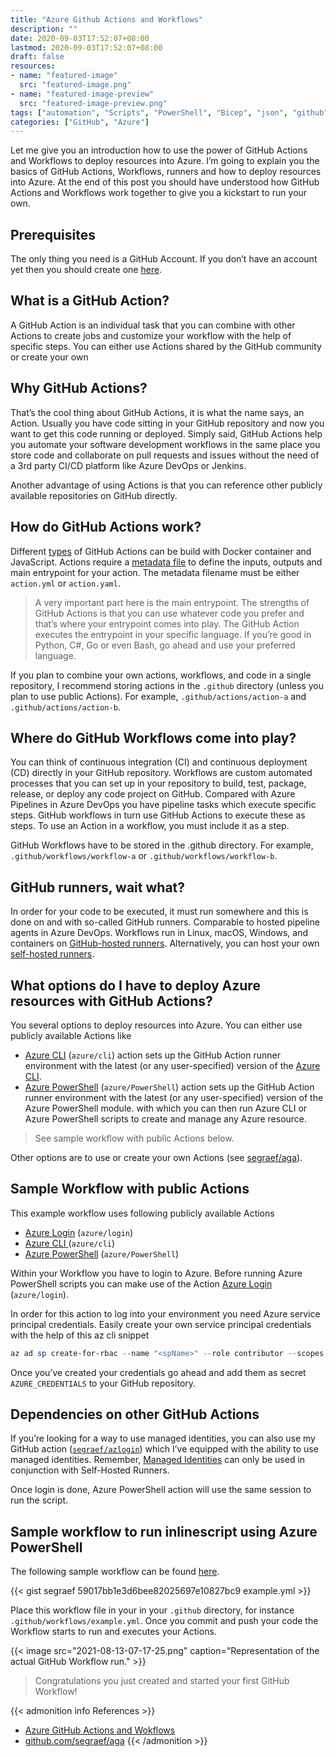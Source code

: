 ```yaml
---
title: "Azure Github Actions and Workflows"
description: ""
date: 2020-09-03T17:52:07+08:00
lastmod: 2020-09-03T17:52:07+08:00
draft: false
resources:
- name: "featured-image"
  src: "featured-image.png"
- name: "featured-image-preview"
  src: "featured-image-preview.png"
tags: ["automation", "Scripts", "PowerShell", "Bicep", "json", "github", "git", "action", "workflow", "YAML", "ARM"]
categories: ["GitHub", "Azure"]
---
```


Let me give you an introduction how to use the power of GitHub Actions and Workflows to deploy resources into Azure. I’m going to explain you the basics of GitHub Actions, Workflows, runners and how to deploy resources into Azure. At the end of this post you should have understood how GitHub Actions and Workflows work together to give you a kickstart to run your own.

<!--more-->

## Prerequisites

The only thing you need is a GitHub Account. If you don’t have an account yet then you should create one [here](https://github.com/join).

## What is a GitHub Action?

A GitHub Action is an individual task that you can combine with other Actions to create jobs and customize your workflow with the help of specific steps. You can either use Actions shared by the GitHub community or create your own

## Why GitHub Actions?

That’s the cool thing about GitHub Actions, it is what the name says, an Action. Usually you have code sitting in your GitHub repository and now you want to get this code running or deployed. Simply said, GitHub Actions help you automate your software development workflows in the same place you store code and collaborate on pull requests and issues without the need of a 3rd party CI/CD platform like Azure DevOps or Jenkins.

Another advantage of using Actions is that you can reference other publicly available repositories on GitHub directly.

## How do GitHub Actions work?

Different [types](https://docs.github.com/en/actions/creating-actions/about-actions#types-of-actions) of GitHub Actions can be build with Docker container and JavaScript. Actions require a [metadata file](https://docs.github.com/en/articles/metadata-syntax-for-github-actions) to define the inputs, outputs and main entrypoint for your action. The metadata filename must be either `action.yml` or `action.yaml`.

> A very important part here is the main entrypoint. The strengths of GitHub Actions is that you can use whatever code you prefer and that’s where your entrypoint comes into play. The GitHub Action executes the entrypoint in your specific language. If you’re good in Python, C#, Go or even Bash, go ahead and use your preferred language.


If you plan to combine your own actions, workflows, and code in a single repository, I recommend storing actions in the `.github` directory (unless you plan to use public Actions). For example, `.github/actions/action-a` and `.github/actions/action-b`.

## Where do GitHub Workflows come into play?

You can think of continuous integration (CI) and continuous deployment (CD) directly in your GitHub repository. Workflows are custom automated processes that you can set up in your repository to build, test, package, release, or deploy any code project on GitHub. Compared with Azure Pipelines in Azure DevOps you have pipeline tasks which execute specific steps. GitHub workflows in turn use GitHub Actions to execute these as steps. To use an Action in a workflow, you must include it as a step.

GitHub Workflows have to be stored in the .github directory. For example, `.github/workflows/workflow-a` or `.github/workflows/workflow-b`.

## GitHub runners, wait what?

In order for your code to be executed, it must run somewhere and this is done on and with so-called GitHub runners. Comparable to hosted pipeline agents in Azure DevOps. Workflows run in Linux, macOS, Windows, and containers on [GitHub-hosted runners](https://docs.github.com/en/actions/getting-started-with-github-actions/core-concepts-for-github-actions#github-hosted-runner). Alternatively, you can host your own [self-hosted runners](https://docs.github.com/en/actions/automating-your-workflow-with-github-actions/about-self-hosted-runners).

## What options do I have to deploy Azure resources with GitHub Actions?

You several options to deploy resources into Azure. You can either use publicly available Actions like

- [Azure CLI](https://github.com/Azure/CLI) (`azure/cli`) action sets up the GitHub Action runner environment with the latest (or any user-specified) version of the [Azure CLI](https://docs.microsoft.com/en-us/cli/azure/install-azure-cli?view=azure-cli-latest).
- [Azure PowerShell](https://github.com/Azure/PowerShell) (`azure/PowerShell`) action sets up the GitHub Action runner environment with the latest (or any user-specified) version of the Azure PowerShell module.
with which you can then run Azure CLI or Azure PowerShell scripts to create and manage any Azure resource.

> See sample workflow with public Actions below.

Other options are to use or create your own Actions (see [segraef/aga](https://github.com/segraef/aga)).


## Sample Workflow with public Actions

This example workflow uses following publicly available Actions

- [Azure Login](https://github.com/Azure/login) (`azure/login`)
- [Azure CLI ](https://github.com/Azure/CLI)(`azure/cli`)
- [Azure PowerShell](https://github.com/Azure/PowerShell) (`azure/PowerShell`)


Within your Workflow you have to login to Azure. Before running Azure PowerShell scripts you can make use of the Action [Azure Login](https://github.com/Azure/login) (`azure/login`).

In order for this action to log into your environment you need Azure service principal credentials. Easily create your own service principal credentials with the help of this az cli snippet

```powershell
az ad sp create-for-rbac --name "<spName>" --role contributor --scopes /subscriptions/<subscriptionId> --sdk-auth
```

Once you’ve created your credentials go ahead and add them as secret `AZURE_CREDENTIALS` to your GitHub repository.

<!--{{< image src="2021-08-12-17-57-22.png" caption="Finished example deployment of a storage account in Azure defined in main.bicep." >}}-->


## Dependencies on other GitHub Actions

If you’re looking for a way to use managed identities, you can also use my GitHub action ([`segraef/azlogin`](https://github.com/segraef/azlogin)) which I’ve equipped with the ability to use managed identities. Remember, [Managed Identities](https://docs.microsoft.com/en-us/azure/active-directory/managed-identities-azure-resources/overview) can only be used in conjunction with Self-Hosted Runners.

Once login is done, Azure PowerShell action will use the same session to run the script.

## Sample workflow to run inlinescript using Azure PowerShell

The following sample workflow can be found [here](https://github.com/segraef/aga/blob/master/.github/workflows/example.yml).

{{< gist segraef 59017bb1e3d6bee82025697e10827bc9 example.yml >}}

Place this workflow file in your in your `.github` directory, for instance `.github/workflows/example.yml`. Once you commit and push your code the Workflow starts to run and executes your Actions.

{{< image src="2021-08-13-07-17-25.png" caption="Representation of the actual GitHub Workflow run." >}}

> Congratulations you just created and started your first GitHub Workflow!

{{< admonition info References >}}
- [Azure GitHub Actions and Wokflows ](/azure-github-actions-and-workflows/)
- [github.com/segraef/aga](https://github.com/segraef/aga)
{{< /admonition >}}
